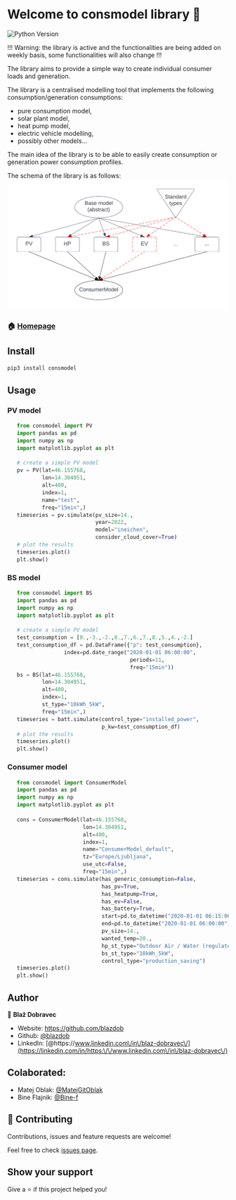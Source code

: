 # Welcome to consmodel library 👋

![Python Version](https://img.shields.io/badge/3.8%20%7C%203.9%20%7C%203.10%20%7C%203.11-blue)

!!! Warning: the library is active and the functionalities are being added on weekly basis, some functionalities will also change !!!

The library aims to provide a simple way to create individual consumer loads and generation.

The library is a centralised modelling tool that implements the following consumption/generation consumptions:
   * pure consumption model,
   * solar plant model,
   * heat pump model,
   * electric vehicle modelling,
   * possibly other models...

The main idea of the library is to be able to easily create consumption or generation power consumption profiles.

The schema of the library is as follows:
![](imgs/diagram.png)
### 🏠 [Homepage](https://github.com/blazdob/consmodel)

## Install

```sh
pip3 install consmodel
```

## Usage

### PV model
```python
   from consmodel import PV
   import pandas as pd
   import numpy as np
   import matplotlib.pyplot as plt

   # create a simple PV model
   pv = PV(lat=46.155768,
           lon=14.304951,
           alt=400,
           index=1,
           name="test",
           freq="15min",)
   timeseries = pv.simulate(pv_size=14.,
                            year=2022,
                            model="ineichen",
                            consider_cloud_cover=True)
   # plot the results
   timeseries.plot()
   plt.show()
```

### BS model
```python
   from consmodel import BS
   import pandas as pd
   import numpy as np
   import matplotlib.pyplot as plt

   # create a simple PV model
   test_consumption = [0.,-3.,-2.,8.,7.,6.,7.,8.,5.,4.,-2.]
   test_consumption_df = pd.DataFrame({"p": test_consumption},
                  index=pd.date_range("2020-01-01 06:00:00",
                                       periods=11,
                                       freq="15min"))
   bs = BS(lat=46.155768,
           lon=14.304951,
           alt=400,
           index=1,
           st_type="10kWh_5kW",
           freq="15min",)
   timeseries = batt.simulate(control_type="installed_power",
                              p_kw=test_consumption_df)
   # plot the results
   timeseries.plot()
   plt.show()
```

### Consumer model
```python
   from consmodel import ConsumerModel
   import pandas as pd
   import numpy as np
   import matplotlib.pyplot as plt

   cons = ConsumerModel(lat=46.155768,
                        lon=14.304951,
                        alt=400,
                        index=1,
                        name="ConsumerModel_default",
                        tz="Europe/Ljubljana",
                        use_utc=False,
                        freq="15min",)
   timeseries = cons.simulate(has_generic_consumption=False,
                              has_pv=True,
                              has_heatpump=True,
                              has_ev=False,
                              has_battery=True,
                              start=pd.to_datetime("2020-01-01 06:15:00"),
                              end=pd.to_datetime("2020-01-01 06:00:00")+pd.Timedelta("1d"),
                              pv_size=14.,
                              wanted_temp=20.,
                              hp_st_type="Outdoor Air / Water (regulated)",
                              bs_st_type="10kWh_5kW",
                              control_type="production_saving")
   timeseries.plot()
   plt.show()
```


## Author

👤 **Blaž Dobravec**

* Website: https://github.com/blazdob
* Github: [@blazdob](https://github.com/blazdob)
* LinkedIn: [@https:\/\/www.linkedin.com\/in\/blaz-dobravec\/](https://linkedin.com/in/https:\/\/www.linkedin.com\/in\/blaz-dobravec\/)

## Colaborated:

* Matej Oblak: [@MatejGitOblak](https://github.com/MatejGitOblak)
* Bine Flajnik: [@Bine-f](https://github.com/Bine-f)


## 🤝 Contributing

Contributions, issues and feature requests are welcome!

Feel free to check [issues page](https://github.com/blazdob/consmodel/issue).

## Show your support

Give a ⭐️ if this project helped you!

